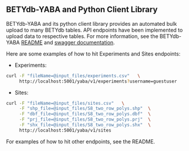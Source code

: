 ## BETYdb-YABA and Python Client Library

BETYdb-YABA and its python client library provides an automated bulk upload to many BETYdb tables. API endpoints have been implemented to upload data to respective tables. For more information, see the BETYdb-YABA [README](https://github.com/PecanProject/BETYdb-YABA/blob/master/README.md) and [swagger documentation](https://app.swaggerhub.com/apis-docs/y51/bet-ydb_yaba/1.0.5).

Here are some examples of how to hit Experiments and Sites endpoints:

* Experiments:

```sh
curl -F "fileName=@input_files/experiments.csv"   \
     http://localhost:5001/yaba/v1/experiments?username=guestuser
```

* Sites:

```sh
curl -F "fileName=@input_files/sites.csv"   \
     -F "shp_file=@input_files/S8_two_row_polys.shp"  \
     -F "dbf_file=@input_files/S8_two_row_polys.dbf"  \
     -F "prj_file=@input_files/S8_two_row_polys.prj"  \
     -F "shx_file=@input_files/S8_two_row_polys.shx"  \
     http://localhost:5001/yaba/v1/sites
```

For examples of how to hit other endpoints, see the README.



